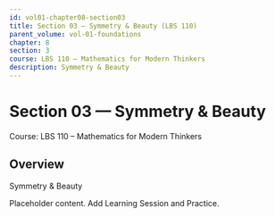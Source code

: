 ```yaml
---
id: vol01-chapter08-section03
title: Section 03 — Symmetry & Beauty (LBS 110)
parent_volume: vol-01-foundations
chapter: 8
section: 3
course: LBS 110 – Mathematics for Modern Thinkers
description: Symmetry & Beauty
---
```



# Section 03 — Symmetry & Beauty
Course: LBS 110 – Mathematics for Modern Thinkers

## Overview
Symmetry & Beauty


Placeholder content. Add Learning Session and Practice.
